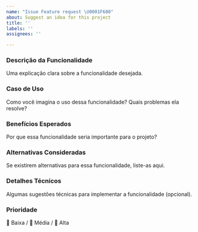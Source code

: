```yaml
---
name: "Issue Feature request \U0001F680"
about: Suggest an idea for this project
title: ''
labels: ''
assignees: ''

---
```


### Descrição da Funcionalidade
Uma explicação clara sobre a funcionalidade desejada.

### Caso de Uso
Como você imagina o uso dessa funcionalidade? Quais problemas ela resolve?

### Benefícios Esperados
Por que essa funcionalidade seria importante para o projeto?

### Alternativas Consideradas
Se existirem alternativas para essa funcionalidade, liste-as aqui.

### Detalhes Técnicos
Algumas sugestões técnicas para implementar a funcionalidade (opcional).

### Prioridade
🔷 Baixa / 🔶 Média / 🔴 Alta
